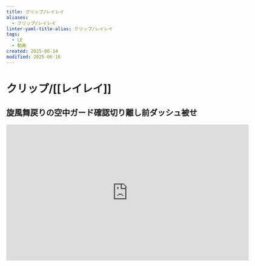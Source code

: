 ```yaml
---
title: クリップ/レイレイ
aliases:
  - クリップ/レイレイ
linter-yaml-title-alias: クリップ/レイレイ
tags:
  - LE
  - 動画
created: 2025-06-14
modified: 2025-06-16
---
```


# クリップ/[[レイレイ]]

## 旋風舞戻りの空中ガード確認切り離し前ダッシュ被せ

<iframe width="640" height="360" src="https://www.youtube.com/embed/FK7CX6WXvL0?si=3IunP5nh2mbqPDuY&amp;clip=UgkxCLILP0_EOmoZ_WdIaXFZgFb9OLM0-PfE&amp;clipt=EKKVxgMYqrzGAw" title="YouTube video player" frameborder="0" allow="accelerometer; autoplay; clipboard-write; encrypted-media; gyroscope; picture-in-picture; web-share" referrerpolicy="strict-origin-when-cross-origin" allowfullscreen></iframe>
